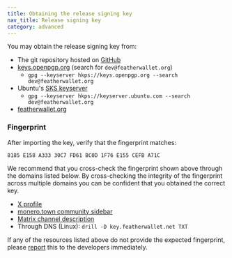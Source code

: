 ```yaml
---
title: Obtaining the release signing key
nav_title: Release signing key
category: advanced
---
```


You may obtain the release signing key from:

- The git repository hosted on [GitHub](https://raw.githubusercontent.com/feather-wallet/feather/master/utils/pubkeys/featherwallet.asc)
- [keys.openpgp.org](https://keys.openpgp.org) (search for `dev@featherwallet.org`)
  - `gpg --keyserver hkps://keys.openpgp.org --search dev@featherwallet.org`
- Ubuntu's [SKS keyserver](https://keyserver.ubuntu.com/pks/lookup?search=dev%40featherwallet.org&fingerprint=on&op=index)
  - `gpg --keyserver hkps://keyserver.ubuntu.com --search dev@featherwallet.org`
- [featherwallet.org](https://featherwallet.org/files/featherwallet.asc)

### Fingerprint

After importing the key, verify that the fingerprint matches: 

```
8185 E158 A333 30C7 FD61 BC0D 1F76 E155 CEFB A71C
```

We recommend that you cross-check the fingerprint shown above through the domains listed below. By cross-checking the integrity of the fingerprint across multiple domains you can be confident that you obtained the correct key.

- [X profile](https://twitter.com/FeatherWallet)
- [monero.town community sidebar](https://monero.town/c/featherwallet)
- [Matrix channel description](https://matrix.to/#/#feather:monero.social)
- Through DNS (Linux): `drill -D key.featherwallet.net TXT`

If any of the resources listed above do not provide the expected fingerprint, please [report](report-an-issue) this to the developers immediately.